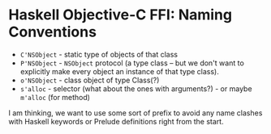 # Haskell Objective-C FFI: Naming Conventions


- `C'NSObject` - static type of objects of that class
- `P'NSObject` - `NSObject` protocol (a type class – but we don't want to explicitly make every object an instance of that type class).
-  `o'NSObject` - class object of type Class(?)
- `s'alloc` - selector (what about the ones with arguments?) - or maybe `m'alloc` (for method)


I am thinking, we want to use some sort of prefix to avoid any name clashes with Haskell keywords or Prelude definitions right from the start.

